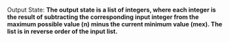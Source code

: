 Output State: **The output state is a list of integers, where each integer is the result of subtracting the corresponding input integer from the maximum possible value (n) minus the current minimum value (mex). The list is in reverse order of the input list.**